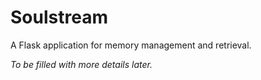 # Soulstream

A Flask application for memory management and retrieval.

*To be filled with more details later.*
